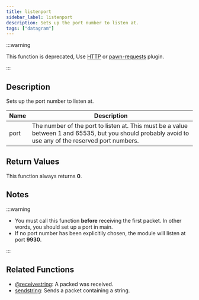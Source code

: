 ```yaml
---
title: listenport
sidebar_label: listenport
description: Sets up the port number to listen at.
tags: ["datagram"]
---
```


<LowercaseNote />

:::warning

This function is deprecated, Use [HTTP](HTTP) or [pawn-requests](https://github.com/Southclaws/pawn-requests) plugin.

:::

## Description

Sets up the port number to listen at.

| Name | Description                                                                                                                                            |
| ---- | ------------------------------------------------------------------------------------------------------------------------------------------------------ |
| port | The number of the port to listen at.  This must be a value between 1 and 65535, but you should probably avoid to use any of the reserved port numbers. |

## Return Values

This function always returns **0**.

## Notes

:::warning

- You must call this function **before** receiving the first packet. In other words, you should set up a port in main.
- If no port number has been explicitily chosen, the module will listen at port **9930**.

:::

## Related Functions

- [@receivestring](@receivestring): A packed was received.
- [sendstring](sendstring): Sends a packet containing a string.
